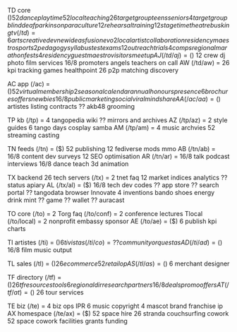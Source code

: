 

TD
  core
    ($) 52 dance playtime
    52 local teaching
    26 target group teens seniors
    4 target group blind deaf parkinson para
  culture
    12 rehearsal training
    12 stagetime theatre busking tv
    (/td) = 6 arts creative dev new ideas fusion evo
    2 local artist collaboration residency maestro
  sports
     2 pedagogy syllabus test exams
    12 outreach trials
    4 comps regional marathon fests
    4 residency guest maestro visitors meetup
  AJ
    (/td/aj) = ($) 12 crew dj photo film services
    16/8 promoters angels teachers on call
  AW
    (/td/aw) = 26 kpi tracking games healthpoint
    26 p2p matching discovery

AC
  app
    (/ac) = ($) 52 virtual membership
    2 seasonal calendar annual honours
  presence
    6 brochures offers newbies
    16/8 public marketing social viral mindshare
  AA
    (/ac/aa) = ($) artistes listing contracts
    ?? akb48 grooming

TP
  kb
    (/tp) = 4 tangopedia wiki
    ?? mirrors and archives
  AZ
    (/tp/az) = 2 style guides
    6 tango days cosplay samba
  AM
   (/tp/am) =  4 music archvies
    52 streaming casting

TN
  feeds
    (/tn) = ($) 52 publishing
    12 fediverse mods mmo
  AB
    (/tn/ab) = 16/8 content dev surveys
    12 SEO optimisation
  AR
    (/tn/ar) = 16/8 talk podcast interviews
    16/8 dance teach 3d animation

TX
  backend
    26 tech servers
    (/tx) = 2 tnet faq
    12 market indices analytics
    ?? status apiary
  AL
    (/tx/al) = ($) 16/8 tech dev codes
    ?? app store
    ?? search portal
    ?? tangodata browser
  Innovate
    4 inventions bando shoes energy drink mint
    ?? game
    ?? wallet
    ?? auracast

TO
  core
    (/to) = 2 Torg faq
    (/to/conf) = 2 conference lectures
  Tlocal
    (/to/local) = 2 nonprofit embassy sponsor
  AE
    (/to/ae) = ($) 6 publish kpi charts

TI
  artistes
    (/ti) = ($) 6 ti vistas
    (/ti/co) = ?? community orquestas
  AD
    (/ti/ad) = ($) 16/8 film music output

TL
  sales
    (/tl) = ($) 26 ecommerce
    52 retail op
  AS
    (/tl/as) = ($) 6 merchant designer

TF
  directory
    (/tf) = ($) 26 tf resources tools
    6 regional dir research
  partners
    16/8 deals promo offers
  AT
    (/tf/at) = ($) 26 tour services



TE
  biz
    (/te) = 4 biz ops
  IPR
    6 music copyright
    4 mascot brand franchise ip
AX
  homespace
    (/te/ax) = ($) 52 space hire
    26 stranda couchsurfing
  cowork
    52 space cowork  facilities grants funding
